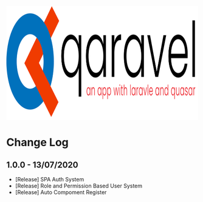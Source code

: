 <img src="public/assets/logo.png" height="300">

# Change Log
## 1.0.0 - 13/07/2020
* [Release] SPA Auth System
* [Release] Role and Permission Based User System
* [Release] Auto Compoment Register
